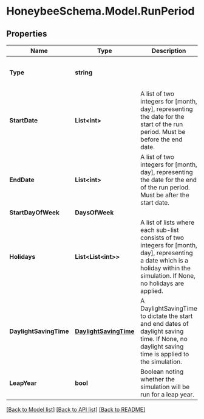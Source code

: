 
# HoneybeeSchema.Model.RunPeriod

## Properties

Name | Type | Description | Notes
------------ | ------------- | ------------- | -------------
**Type** | **string** |  | [optional] [readonly] [default to "RunPeriod"]
**StartDate** | **List&lt;int&gt;** | A list of two integers for [month, day], representing the date for the start of the run period. Must be before the end date. | [optional] 
**EndDate** | **List&lt;int&gt;** | A list of two integers for [month, day], representing the date for the end of the run period. Must be after the start date. | [optional] 
**StartDayOfWeek** | **DaysOfWeek** |  | [optional] 
**Holidays** | **List&lt;List&lt;int&gt;&gt;** | A list of lists where each sub-list consists of two integers for [month, day], representing a date which is a holiday within the simulation. If None, no holidays are applied. | [optional] 
**DaylightSavingTime** | [**DaylightSavingTime**](DaylightSavingTime.md) | A DaylightSavingTime to dictate the start and end dates of daylight saving time. If None, no daylight saving time is applied to the simulation. | [optional] 
**LeapYear** | **bool** | Boolean noting whether the simulation will be run for a leap year. | [optional] [default to false]

[[Back to Model list]](../README.md#documentation-for-models)
[[Back to API list]](../README.md#documentation-for-api-endpoints)
[[Back to README]](../README.md)

